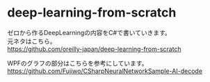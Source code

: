 # deep-learning-from-scratch
ゼロから作るDeepLearningの内容をC#で書いていきます。<br>
元ネタはこちら。<br>
https://github.com/oreilly-japan/deep-learning-from-scratch

WPFのグラフの部分はこちらを参考にしています。<br>
https://github.com/Fujiwo/CSharpNeuralNetworkSample-AI-decode